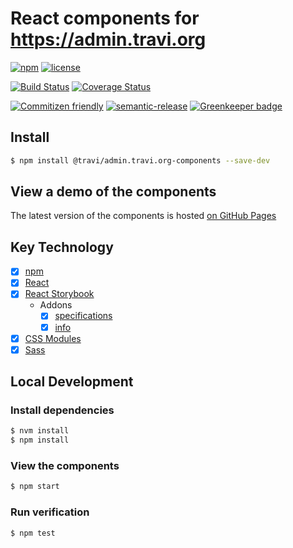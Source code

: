 # React components for <https://admin.travi.org>

[![npm](https://img.shields.io/npm/v/@travi/admin.travi.org-components.svg?maxAge=2592000)](https://www.npmjs.com/package/@travi/admin.travi.org-components)
[![license](https://img.shields.io/github/license/travi-org/admin.travi.org-components.svg)](LICENSE)

[![Build Status](https://img.shields.io/travis/com/travi-org/admin.travi.org-components.svg?style=flat)](https://travis-ci.com/travi-org/admin.travi.org-components)
[![Coverage Status](http://img.shields.io/coveralls/travi-org/admin.travi.org-components.svg?style=flat)](https://coveralls.io/r/travi-org/admin.travi.org-components?branch=master)

[![Commitizen friendly](https://img.shields.io/badge/commitizen-friendly-brightgreen.svg)](http://commitizen.github.io/cz-cli/)
[![semantic-release](https://img.shields.io/badge/%20%20%F0%9F%93%A6%F0%9F%9A%80-semantic--release-e10079.svg)](https://github.com/semantic-release/semantic-release)
[![Greenkeeper badge](https://badges.greenkeeper.io/travi-org/admin.travi.org-components.svg)](https://greenkeeper.io/)

## Install

```bash
$ npm install @travi/admin.travi.org-components --save-dev
```

## View a demo of the components

The latest version of the components is hosted [on GitHub Pages](https://travi-org.github.io/admin.travi.org-components)

## Key Technology

- [x] [npm](https://npmjs.com)
- [x] [React](https://facebook.github.io/react/)
- [x] [React Storybook](https://github.com/kadirahq/react-storybook)
  - Addons
    - [x] [specifications](https://github.com/mthuret/storybook-addon-specifications)
    - [x] [info](https://github.com/kadirahq/react-storybook-addon-info)
- [x] [CSS Modules](https://github.com/css-modules/css-modules)
- [x] [Sass](http://sass-lang.com/)

## Local Development

### Install dependencies

```bash
$ nvm install
$ npm install
```

### View the components

```bash
$ npm start
```

### Run verification

```bash
$ npm test
```
